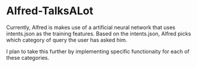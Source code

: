 # Alfred-TalksALot
Currently, Alfred is makes use of a artificial neural network that uses intents.json as the training features. Based on the intents.json, Alfred picks which category of query the user has asked him.

I plan to take this further by implementing specific functionaity for each of these categories.
